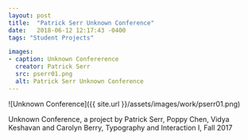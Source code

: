```yaml
---
layout: post
title:  "Patrick Serr Unknown Conference"
date:   2018-06-12 12:17:43 -0400
tags: "Student Projects"

images:
- caption: Unknown Confererence
  creator: Patrick Serr
  src: pserr01.png
  alt: Patrick Serr Unknown Conference
---
```


![Unknown Conference]({{ site.url }}/assets/images/work/pserr01.png)

<!--more-->

Unknown Conference, a project by Patrick Serr, Poppy Chen, Vidya Keshavan and Carolyn Berry, Typography and Interaction I, Fall 2017
